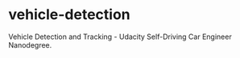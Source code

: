 # vehicle-detection
Vehicle Detection and Tracking - Udacity Self-Driving Car Engineer Nanodegree. 
